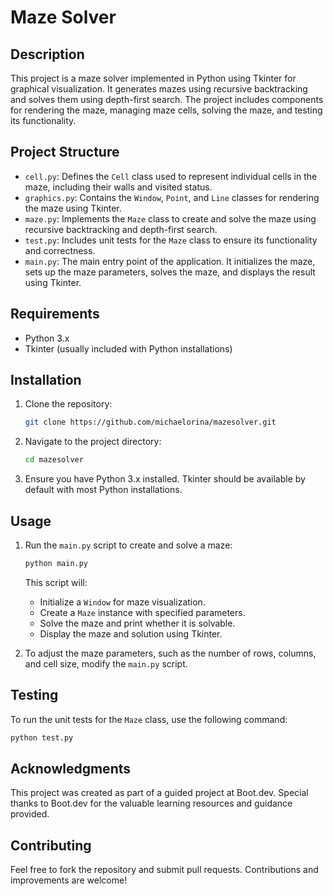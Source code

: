 # Maze Solver

## Description

This project is a maze solver implemented in Python using Tkinter for graphical visualization. It generates mazes using recursive backtracking and solves them using depth-first search. The project includes components for rendering the maze, managing maze cells, solving the maze, and testing its functionality.

## Project Structure

* `cell.py`: Defines the `Cell` class used to represent individual cells in the maze, including their walls and visited status.
* `graphics.py`: Contains the `Window`, `Point`, and `Line` classes for rendering the maze using Tkinter.
* `maze.py`: Implements the `Maze` class to create and solve the maze using recursive backtracking and depth-first search.
* `test.py`: Includes unit tests for the `Maze` class to ensure its functionality and correctness.
* `main.py`: The main entry point of the application. It initializes the maze, sets up the maze parameters, solves the maze, and displays the result using Tkinter.

## Requirements

* Python 3.x
* Tkinter (usually included with Python installations)

## Installation

1. Clone the repository:

   ```bash
   git clone https://github.com/michaelorina/mazesolver.git
   ```

2. Navigate to the project directory:

   ```bash
   cd mazesolver
   ```

3. Ensure you have Python 3.x installed. Tkinter should be available by default with most Python installations.

## Usage

1. Run the `main.py` script to create and solve a maze:

   ```bash
   python main.py
   ```

   This script will:
   * Initialize a `Window` for maze visualization.
   * Create a `Maze` instance with specified parameters.
   * Solve the maze and print whether it is solvable.
   * Display the maze and solution using Tkinter.

2. To adjust the maze parameters, such as the number of rows, columns, and cell size, modify the `main.py` script.

## Testing

To run the unit tests for the `Maze` class, use the following command:

```bash
python test.py
```

## Acknowledgments

This project was created as part of a guided project at Boot.dev. Special thanks to Boot.dev for the valuable learning resources and guidance provided.

## Contributing

Feel free to fork the repository and submit pull requests. Contributions and improvements are welcome!
